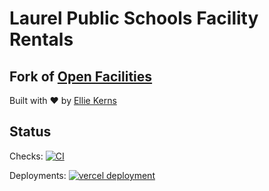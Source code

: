# Laurel Public Schools Facility Rentals

## Fork of [Open Facilities](https://github.com/biohackerellie/OpenFacilities)

Built with ❤️ by [Ellie Kerns](https://epklabs.com)

## Status

Checks:
[![CI](https://github.com/Laurel-Public-Schools/LPS-Facilities/actions/workflows/ci.yaml/badge.svg)](https://github.com/Laurel-Public-Schools/LPS-Facilities/actions/workflows/ci.yaml)

Deployments:
[![vercel deployment](https://github.com/Laurel-Public-Schools/LPS-Facilities/actions/workflows/vercel.yaml/badge.svg)](https://github.com/Laurel-Public-Schools/LPS-Facilities/actions/workflows/vercel.yaml)
